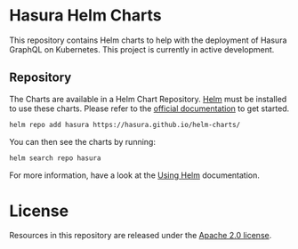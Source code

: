 # Hasura Helm Charts

This repository contains Helm charts to help with the deployment of Hasura GraphQL on Kubernetes. This project is currently in active development.

## Repository

The Charts are available in a Helm Chart Repository. [Helm](https://helm.sh) must be installed to use these charts.
Please refer to the [official documentation](https://helm.sh/docs/intro/install/) to get started.

```bash
helm repo add hasura https://hasura.github.io/helm-charts/
```

You can then see the charts by running:

```bash
helm search repo hasura
```

For more information, have a look at the [Using Helm](https://helm.sh/docs/intro/using_helm/#helm-repo-working-with-repositories) documentation.


# License
Resources in this repository are released under the [Apache 2.0 license](./LICENSE).
